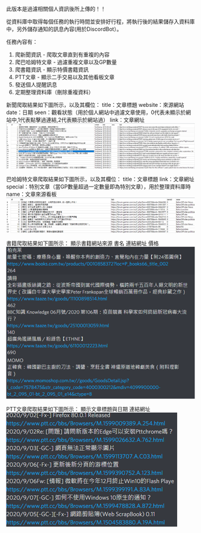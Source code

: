 此版本是過濾相關個人資訊後所上傳的！！

從資料庫中取得每個任務的執行時間並安排好行程，將執行後的結果儲存入資料庫中，另外儲存通知的訊息內容(用於DiscordBot）。

任務內容有：

1. 爬新聞資訊 - 爬取文章直到有重複的內容
2. 爬巴哈姆特文章 - 過濾重複文章以及GP數量
3. 爬書籍資訊 - 顯示特價書籍資訊
4. PTT文章 - 顯示二手交易以及其他看板文章
5. 發送個人提醒訊息
6. 定期整理資料庫（刪除重複資料）

新聞爬取結果如下圖所示，以及其欄位：
title：文章標題
website：來源網站
date：日期
seen：觀看狀態（用於個人網站中過濾文章使用，0代表未顯示於網站中,1代表點擊過連結,2代表顯示於網站過）
link：文章網址
![](img/news.png)

巴哈姆特文章爬取結果如下圖所示，以及其欄位：
title：文章標題
link：文章網址
special：特別文章（當GP數量超過一定數量即為特別文章），用於整理資料庫時
name：文章來源看板
![](img/baha.png)

書籍爬取結果如下圖所示：
顯示書籍網站來源
書名
連結網址
價格
![](img/book.png)

PTT文章爬取結果如下圖所示：
顯示文章標題與日期
連結網址
![](img/ptt.png)
